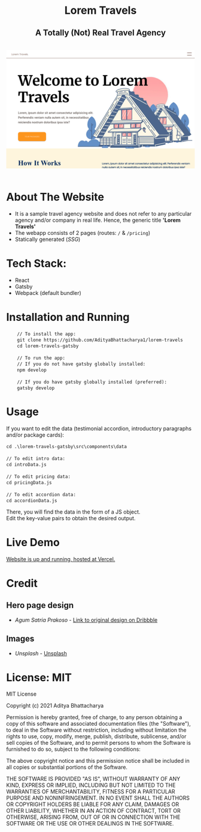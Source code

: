 <center>
<h1>Lorem Travels</h1>
<h2>A Totally (Not) Real Travel Agency</h2>
<br />
<a href="https://lorem-travels.vercel.app/">
<img src="./README-assets/hero.png" />
</a>
</center>
<br />

# About The Website

-   It is a sample travel agency website and does not refer to any particular agency and/or company in real life. Hence, the generic title **'Lorem Travels'**
-   The webapp consists of 2 pages (routes: `/` & `/pricing`)
-   Statically generated (_SSG_)

# Tech Stack:

-   React
-   Gatsby
-   Webpack (default bundler)

# Installation and Running

```
    // To install the app:
    git clone https://github.com/AdityaBhattacharya1/lorem-travels
    cd lorem-travels-gatsby

    // To run the app:
    // If you do not have gatsby globally installed:
    npm develop

    // If you do have gatsby globally installed (preferred):
    gatsby develop
```

# Usage

If you want to edit the data (testimonial accordion, introductory paragraphs and/or package cards):

```
cd .\lorem-travels-gatsby\src\components\data

// To edit intro data:
cd introData.js

// To edit pricing data:
cd pricingData.js

// To edit accordion data:
cd accordionData.js
```

There, you will find the data in the form of a JS object. <br />
Edit the key-value pairs to obtain the desired output. <br />

# Live Demo

[Website is up and running, hosted at Vercel.](https://lorem-travels.vercel.app/)

# Credit

## Hero page design

-   _Agum Satria Prakoso_ - [Link to original design on Dribbble](https://dribbble.com/shots/15306311-Travel-Agency-Web-Exploration-Kuyjalan)

## Images

-   _Unsplash_ - [Unsplash](https://unsplash.com)

# License: MIT

MIT License

Copyright (c) 2021 Aditya Bhattacharya

Permission is hereby granted, free of charge, to any person obtaining a copy
of this software and associated documentation files (the "Software"), to deal
in the Software without restriction, including without limitation the rights
to use, copy, modify, merge, publish, distribute, sublicense, and/or sell
copies of the Software, and to permit persons to whom the Software is
furnished to do so, subject to the following conditions:

The above copyright notice and this permission notice shall be included in all
copies or substantial portions of the Software.

THE SOFTWARE IS PROVIDED "AS IS", WITHOUT WARRANTY OF ANY KIND, EXPRESS OR
IMPLIED, INCLUDING BUT NOT LIMITED TO THE WARRANTIES OF MERCHANTABILITY,
FITNESS FOR A PARTICULAR PURPOSE AND NONINFRINGEMENT. IN NO EVENT SHALL THE
AUTHORS OR COPYRIGHT HOLDERS BE LIABLE FOR ANY CLAIM, DAMAGES OR OTHER
LIABILITY, WHETHER IN AN ACTION OF CONTRACT, TORT OR OTHERWISE, ARISING FROM,
OUT OF OR IN CONNECTION WITH THE SOFTWARE OR THE USE OR OTHER DEALINGS IN THE
SOFTWARE.
